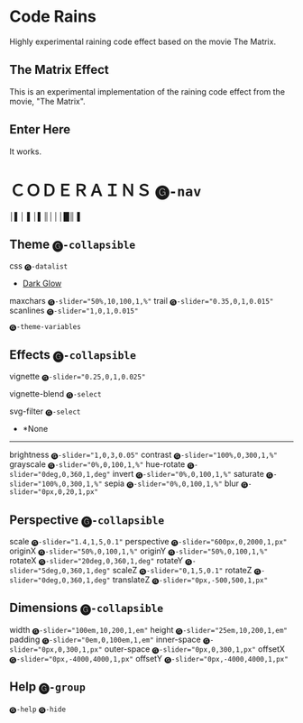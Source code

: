 # Code Rains
Highly experimental raining code effect based on the movie The Matrix.

## The Matrix Effect
This is an experimental implementation of the raining code effect from the movie, "The Matrix".

## Enter Here
It works.

# ＣＯＤＥＲＡＩＮＳ `🅖-nav`

 │▌│ ▌│▌║│││█║ ▌

## Theme `🅖-collapsible`

css `🅖-datalist`
- [Dark Glow](https://gist.github.com/c6d0a4d16b627d72563b43b60a164c31)

maxchars `🅖-slider="50%,10,100,1,%"`
trail `🅖-slider="0.35,0,1,0.015"`
scanlines `🅖-slider="1,0,1,0.015"`

`🅖-theme-variables`

## Effects `🅖-collapsible`

vignette `🅖-slider="0.25,0,1,0.025"`

vignette-blend `🅖-select`

svg-filter `🅖-select`
- *None

---

brightness `🅖-slider="1,0,3,0.05"`
contrast `🅖-slider="100%,0,300,1,%"`
grayscale `🅖-slider="0%,0,100,1,%"`
hue-rotate `🅖-slider="0deg,0,360,1,deg"`
invert `🅖-slider="0%,0,100,1,%"`
saturate `🅖-slider="100%,0,300,1,%"`
sepia `🅖-slider="0%,0,100,1,%"`
blur `🅖-slider="0px,0,20,1,px"`

## Perspective `🅖-collapsible`

scale `🅖-slider="1.4,1,5,0.1"`
perspective `🅖-slider="600px,0,2000,1,px"`
originX `🅖-slider="50%,0,100,1,%"`
originY `🅖-slider="50%,0,100,1,%"`
rotateX `🅖-slider="20deg,0,360,1,deg"`
rotateY `🅖-slider="5deg,0,360,1,deg"`
scaleZ `🅖-slider="0,1,5,0.1"`
rotateZ `🅖-slider="0deg,0,360,1,deg"`
translateZ `🅖-slider="0px,-500,500,1,px"`

## Dimensions `🅖-collapsible`

width `🅖-slider="100em,10,200,1,em"`
height `🅖-slider="25em,10,200,1,em"`
padding `🅖-slider="0em,0,100em,1,em"`
inner-space `🅖-slider="0px,0,300,1,px"`
outer-space `🅖-slider="0px,0,300,1,px"`
offsetX `🅖-slider="0px,-4000,4000,1,px"`
offsetY `🅖-slider="0px,-4000,4000,1,px"`

## Help `🅖-group`

`🅖-help`
`🅖-hide`